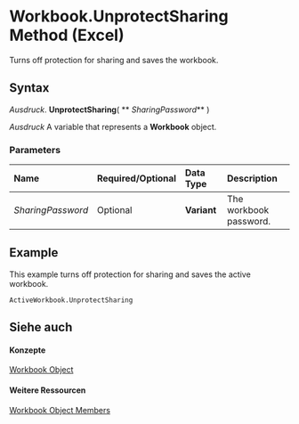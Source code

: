 
# Workbook.UnprotectSharing Method (Excel)

Turns off protection for sharing and saves the workbook.


## Syntax

 _Ausdruck_. **UnprotectSharing**( ** _SharingPassword_** )

 _Ausdruck_ A variable that represents a **Workbook** object.


### Parameters



|**Name**|**Required/Optional**|**Data Type**|**Description**|
|:-----|:-----|:-----|:-----|
| _SharingPassword_|Optional|**Variant**|The workbook password.|

## Example

This example turns off protection for sharing and saves the active workbook.


```
ActiveWorkbook.UnprotectSharing
```


## Siehe auch


#### Konzepte


[Workbook Object](8c00aa60-c974-eed3-0812-3c9625eb0d4c.md)
#### Weitere Ressourcen


[Workbook Object Members](http://msdn.microsoft.com/library/dce102a3-25de-3ff4-2ce5-bc56e08baca7%28Office.15%29.aspx)